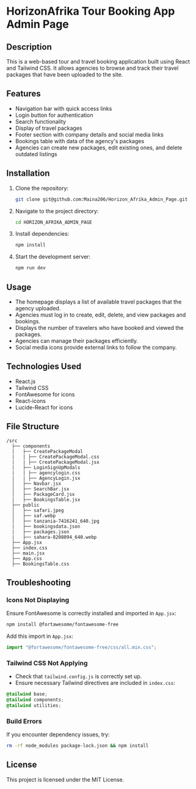# HorizonAfrika Tour Booking App Admin Page

## Description

This is a web-based tour and travel booking application built using React and Tailwind CSS. It allows agencies to browse and track their travel packages that have been uploaded to the site.

## Features

- Navigation bar with quick access links
- Login button for authentication
- Search functionality
- Display of travel packages
- Footer section with company details and social media links
- Bookings table with data of the agency's packages
- Agencies can create new packages, edit existing ones, and delete outdated listings

## Installation

1. Clone the repository:
   ```sh
   git clone git@github.com:Maina206/Horizon_Afrika_Admin_Page.git
   ```
2. Navigate to the project directory:
   ```sh
   cd HORIZON_AFRIKA_ADMIN_PAGE
   ```
3. Install dependencies:
   ```sh
   npm install
   ```
4. Start the development server:
   ```sh
   npm run dev
   ```

## Usage

- The homepage displays a list of available travel packages that the agency uploaded.
- Agencies must log in to create, edit, delete, and view packages and bookings.
- Displays the number of travelers who have booked and viewed the packages.
- Agencies can manage their packages efficiently.
- Social media icons provide external links to follow the company.

## Technologies Used

- React.js
- Tailwind CSS
- FontAwesome for icons
- React-icons
- Lucide-React for icons

## File Structure

```
/src
  ├── components
  |   ├── CreatePackageModal
  |   | ├── CreatePackageModal.css
  |   | ├── CreatePackageModal.jsx
  |   ├── LoginSignUpModals
  |   | ├── agencylogin.css
  |   | ├── AgencyLogin.jsx
  │   ├── Navbar.jsx
  │   ├── SearchBar.jsx
  │   ├── PackageCard.jsx
  |   ├── BookingsTable.jsx
  ├── public
  │   ├── safari.jpeg
  │   ├── saf.webp
  │   ├── tanzania-7416241_640.jpg
  |   ├── bookingsdata.json
  |   ├── packages.json
  |   ├── sahara-8208094_640.webp
  ├── App.jsx
  ├── index.css
  ├── main.jsx
  ├── App.css
  ├── BookingsTable.css
```

## Troubleshooting

### Icons Not Displaying

Ensure FontAwesome is correctly installed and imported in `App.jsx`:

```sh
npm install @fortawesome/fontawesome-free
```

Add this import in `App.jsx`:

```js
import "@fortawesome/fontawesome-free/css/all.min.css";
```

### Tailwind CSS Not Applying

- Check that `tailwind.config.js` is correctly set up.
- Ensure necessary Tailwind directives are included in `index.css`:

```css
@tailwind base;
@tailwind components;
@tailwind utilities;
```

### Build Errors

If you encounter dependency issues, try:

```sh
rm -rf node_modules package-lock.json && npm install
```

## License

This project is licensed under the MIT License.

